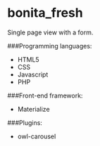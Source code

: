 # bonita_fresh

Single page view with a form.

###Programming languages:
* HTML5
* CSS
* Javascript
* PHP

###Front-end framework:
* Materialize

###Plugins:
* owl-carousel
